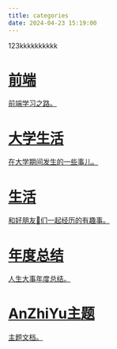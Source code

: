 ```yaml
---
title: categories
date: 2024-04-23 15:19:00
---
```


123kkkkkkkkkk

<style>
  #libCategories .card-wrap:hover .card-info:after {
    width: 300%;
  }
</style>
<link rel="stylesheet" type="text/css" href="https://npm.elemecdn.com/js-heo@1.0.11/3dCard/no3d.css">

<div id='libCategories'>
<div id="lib-cards" class="container">

<a href='javascript:void(0);' onClick='pjax.loadUrl("/categories/前端开发/")'>
<card data-image="https://img02.anzhiy.cn/adminuploads/1/2022/09/05/6315e144528fb.webp">
<h1 slot="header">前端</h1>
<p slot="content">前端学习之路。</p>
</card>
</a>

<a href='javascript:void(0);' onClick='pjax.loadUrl("/categories/大学生涯/")'>
  <card data-image="https://img02.anzhiy.cn/adminuploads/1/2022/09/05/6315e1433f197.webp">
    <h1 slot="header">大学生活</h1>
    <p slot="content">在大学期间发生的一些事儿。</p>
  </card>
</a>

<a href='javascript:void(0);' onClick='pjax.loadUrl("/categories/生活日常/")'>
  <card data-image="https://img02.anzhiy.cn/adminuploads/1/2022/09/05/6315e142a69a9.webp">
    <h1 slot="header">生活</h1>
    <p slot="content">和好朋友👬们一起经历的有趣事。</p>
  </card>
</a>

<a href='javascript:void(0);' onClick='pjax.loadUrl("/categories/年度总结/")'>
  <card data-image="https://img02.anzhiy.cn/adminuploads/1/2023/04/21/64421ec3472e1.webp">
    <h1 slot="header">年度总结</h1>
    <p slot="content">人生大事年度总结。</p>
  </card>
</a>

<a href='javascript:void(0);' onClick='pjax.loadUrl("/categories/AnZhiYu/")'>
  <card data-image="https://img02.anzhiy.cn/adminuploads/1/2023/03/27/64215d46a1ca6.webp">
    <h1 slot="header">AnZhiYu主题</h1>
    <p slot="content">主题文档。</p>
  </card>
</a>

</div>
</div>

<script src='https://lf6-cdn-tos.bytecdntp.com/cdn/expire-1-M/vue/2.6.14/vue.min.js' data-pjax></script>

<script type="text/javascript" src="https://npm.elemecdn.com/anzhiyu-theme-static@1.0.7/no3d/no3d.js" data-pjax></script>

